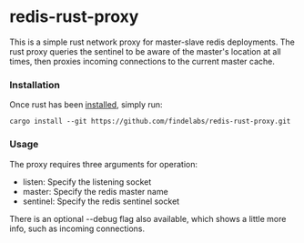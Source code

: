 # redis-rust-proxy

This is a simple rust network proxy for master-slave redis deployments. The rust proxy queries the sentinel to be aware of the master's location at all times, then proxies incoming connections to the current master cache. 

### Installation

Once rust has been [installed](https://www.rust-lang.org/tools/install), simply run:
```
cargo install --git https://github.com/findelabs/redis-rust-proxy.git
```

### Usage

The proxy requires three arguments for operation:

  - listen: Specify the listening socket
  - master: Specify the redis master name
  - sentinel: Specify the redis sentinel socket

There is an optional --debug flag also available, which shows a little more info, such as incoming connections.
